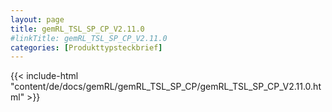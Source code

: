```yaml
---
layout: page
title: gemRL_TSL_SP_CP_V2.11.0
#linkTitle: gemRL_TSL_SP_CP_V2.11.0
categories: [Produkttypsteckbrief]
---
```

{{< include-html "content/de/docs/gemRL/gemRL_TSL_SP_CP/gemRL_TSL_SP_CP_V2.11.0.html" >}}